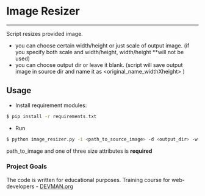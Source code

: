 # Image Resizer
***
Script resizes provided image.
- you can choose certain width/height or just scale of output image.
(if you specify both scale and width/height, width/height **will not be used)
- you can choose output dir or leave it blank.
(script will save output image in source dir and name it as <original_name_widthXheight> )

## Usage
* Install requirement modules:
```bash
$ pip install -r requirements.txt
```
* Run
```bash
$ python image_resizer.py -i <path_to_source_image> -d <output_dir> -w <width> -ht <height> -s <scale>
```

 path_to_image and one of three size attributes is **required**

### Project Goals

The code is written for educational purposes. Training course for web-developers - [DEVMAN.org](https://devman.org)
